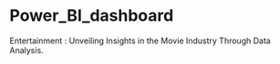 # Power_BI_dashboard
Entertainment : Unveiling Insights in the Movie Industry Through Data Analysis.
